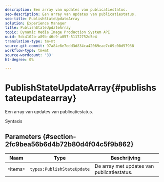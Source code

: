```yaml
---
description: Een array van updates van publicatiestatus.
seo-description: Een array van updates van publicatiestatus.
seo-title: PublishStateUpdateArray
solution: Experience Manager
title: PublishStateUpdateArray
topic: Dynamic Media Image Production System API
uuid: 5dc4102b-a89b-46c9-a057-51172752c5e4
translation-type: tm+mt
source-git-commit: 97a84e8e7edd3d834ca42069eae7c09c00d57938
workflow-type: tm+mt
source-wordcount: '33'
ht-degree: 0%

---
```



# PublishStateUpdateArray{#publishstateupdatearray}

Een array van updates van publicatiestatus.

Syntaxis

## Parameters {#section-2fc9bea56b6d4b72b80d4f04c5f9b862}

| Naam | Type | Beschrijving |
|---|---|---|
| `*`items`*` | `types:PublishStateUpdate` | De array met updates van publicatiestatus. |

